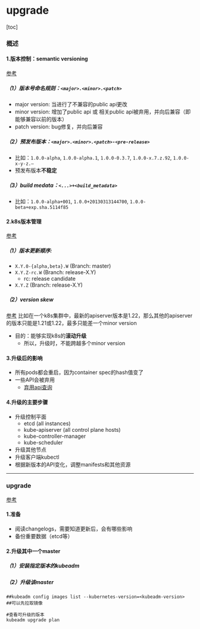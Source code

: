 # upgrade

[toc]

### 概述

#### 1.版本控制：semantic versioning

[参考](https://semver.org/)

##### （1）版本号命名规则：`<major>.<minor>.<patch>`
* major version: 当进行了不兼容的public api更改
* minor version: 增加了public api 或 相关public api被弃用，并向后兼容（即能够兼容以前的版本）
* patch version: bug修复，并向后兼容

##### （2）预发布版本：`<major>.<minor>.<patch>-<pre-release>`
* 比如：`1.0.0-alpha`, `1.0.0-alpha.1`, `1.0.0-0.3.7`, `1.0.0-x.7.z.92`, `1.0.0-x-y-z.–`
* 预发布版本**不稳定**

##### （3）build medata：`<...>+<build_metadata>`
* 比如：`1.0.0-alpha+001`, `1.0.0+20130313144700`, `1.0.0-beta+exp.sha.5114f85`

#### 2.k8s版本管理

[参考](https://github.com/kubernetes/sig-release/blob/master/release-engineering/versioning.md)

##### （1）版本更新顺序:
  * `X.Y.0-{alpha,beta}.W` (Branch: master)
  * `X.Y.Z-rc.W` (Branch: release-X.Y)
    * rc: release candidate
  * `X.Y.Z` (Branch: release-X.Y)

##### （2）version skew
[参考](https://kubernetes.io/releases/version-skew-policy/)
比如在一个k8s集群中，最新的apiserver版本是1.22，那么其他的apiserver的版本只能是1.21或1.22，最多只能差一个minor version
* 目的：能够实现k8s的**滚动升级**
  * 所以，升级时，不能跨越多个minor version


#### 3.升级后的影响
* 所有pods都会重启，因为container spec的hash值变了
* 一些API会被弃用
  * [弃用api查询](https://kubernetes.io/docs/reference/using-api/deprecation-guide/)

#### 4.升级的主要步骤

* 升级控制平面
  * etcd (all instances)
  * kube-apiserver (all control plane hosts)
  * kube-controller-manager
  * kube-scheduler
* 升级其他节点
* 升级客户端kubectl
* 根据新版本的API变化，调整manifests和其他资源

***

### upgrade

[参考](https://kubernetes.io/docs/tasks/administer-cluster/kubeadm/kubeadm-upgrade/)

#### 1.准备
* 阅读changelogs，需要知道更新后，会有哪些影响
* 备份重要数据（etcd等）


#### 2.升级其中一个master

##### （1）安装指定版本的kubeadm

##### （2）升级该master
```shell
##kubeadm config images list --kubernetes-version=<kubeadm-version>
##可以先拉取镜像

#查看可升级的版本
kubeadm upgrade plan
```
